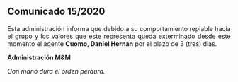 ## Comunicado 15/2020

<p align="justify">
Esta administración informa que debido a su comportamiento repiable hacia el grupo y los valores que este representa queda exterminado desde este momento el agente <b>Cuomo, Daniel Hernan</b> por el plazo de 3 (tres) dias.

<b>Administración M&M</b>

<i>Con mano dura el orden perdura.</i>

